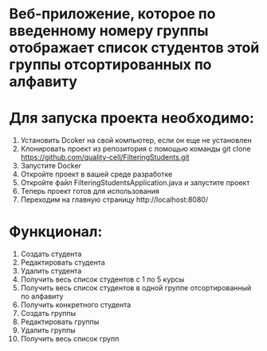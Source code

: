 # Веб-приложение, которое по введенному номеру группы отображает список студентов этой группы отсортированных по алфавиту

# Для запуска проекта необходимо:

1. Установить Dcoker на свой компьютер, если он еще не установлен
2. Клонировать проект из репозитория с помощью команды git clone https://github.com/quality-cell/FilteringStudents.git
3. Запустите Docker
4. Откройте проект в вашей среде разработке
5. Откройте файл FilteringStudentsApplication.java и запустите проект
6. Теперь проект готов для использования
7. Переходим на главную страницу http://localhost:8080/

# Функционал:

1. Создать студента
2. Редактировать студента
3. Удалить студента
4. Получить весь список студентов с 1 по 5 курсы
5. Получить весь список студентов в одной группе отсортированный по алфавиту
6. Получить конкретного студента
7. Создать группы
8. Редактировать группы
9. Удалить группы
10. Получить весь список групп
